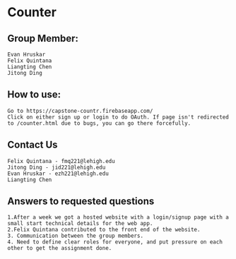 # Counter

## Group Member:
	Evan Hruskar
	Felix Quintana
	Liangting Chen
	Jitong Ding

## How to use:
	Go to https://capstone-countr.firebaseapp.com/
	Click on either sign up or login to do OAuth. If page isn't redirected to /counter.html due to bugs, you can go there forcefully.


## Contact Us
	Felix Quintana - fmq221@lehigh.edu
	Jitong Ding - jid221@lehigh.edu
	Evan Hruskar - ezh221@lehigh.edu
	Liangting Chen
## Answers to requested questions
	1.After a week we got a hosted website with a login/signup page with a small start technical details for the web app.
	2.Felix Quintana contributed to the front end of the website.
	3. Communication between the group members.
	4. Need to define clear roles for everyone, and put pressure on each other to get the assignment done.